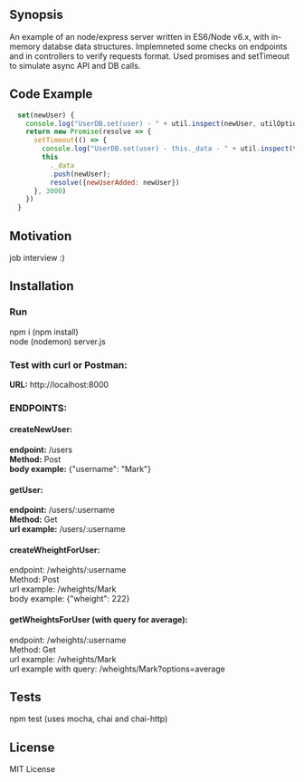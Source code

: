 ## Synopsis
An example of an node/express server written in ES6/Node v6.x, with in-memory databse data structures. Implemneted some checks on endpoints and in controllers to verify requests format. Used promises and setTimeout to simulate async API and DB calls.

## Code Example
```javascript
  set(newUser) {  
    console.log("UserDB.set(user) - " + util.inspect(newUser, utilOptions))  
    return new Promise(resolve => {  
      setTimeout(() => {  
        console.log("UserDB.set(user) - this._data - " + util.inspect(this._data, utilOptions));  
        this  
          ._data  
          .push(newUser);  
          resolve({newUserAdded: newUser})  
      }, 3000)  
    })  
  }  
```
## Motivation
job interview :)

## Installation
### Run
npm i (npm install)<br />
node (nodemon) server.js

### Test with curl or Postman:
**URL:** http://localhost:8000
<br />
### ENDPOINTS:

#### createNewUser:
**endpoint:** /users<br />
**Method:** Post <br />
**body example:** {"username": "Mark"}

#### getUser:
**endpoint:** /users/:username<br />
**Method:** Get<br />
**url example:** /users/:username

#### createWheightForUser:
endpoint: /wheights/:username<br />
Method: Post <br />
url example: /wheights/Mark<br />
body example: {"wheight": 222}

#### getWheightsForUser (with query for average):
endpoint: /wheights/:username<br />
Method: Get<br />
url example: /wheights/Mark<br />
url example with query: /wheights/Mark?options=average

## Tests
npm test (uses mocha, chai and chai-http)

## License
MIT License<br />